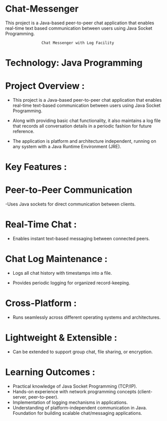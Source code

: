 # Chat-Messenger
This project is a Java-based peer-to-peer chat application that enables real-time text based communication between users using Java Socket Programming.

                    Chat Messenger with Log Facility
                    
# Technology: Java Programming

# Project Overview :

- This project is a Java-based peer-to-peer chat application that enables real-time text-based communication between users using Java Socket Programming.
  
- Along with providing basic chat functionality, it also maintains a log file that records all conversation details in a periodic fashion for future reference.
  
- The application is platform and architecture independent, running on any system with a Java Runtime Environment (JRE).


# Key Features :

# Peer-to-Peer Communication

-Uses Java sockets for direct communication between clients.

# Real-Time Chat :
- Enables instant text-based messaging between connected peers.
  
# Chat Log Maintenance :

- Logs all chat history with timestamps into a file.
  
- Provides periodic logging for organized record-keeping.
  
# Cross-Platform :

- Runs seamlessly across different operating systems and architectures.

# Lightweight & Extensible :

- Can be extended to support group chat, file sharing, or encryption.

# Learning Outcomes : 

- Practical knowledge of Java Socket Programming (TCP/IP).
- Hands-on experience with network programming concepts (client-server, peer-to-peer).
- Implementation of logging mechanisms in applications.
- Understanding of platform-independent communication in Java.
Foundation for building scalable chat/messaging applications.

